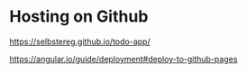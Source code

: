 # Hosting on Github

https://selbstereg.github.io/todo-app/

https://angular.io/guide/deployment#deploy-to-github-pages
